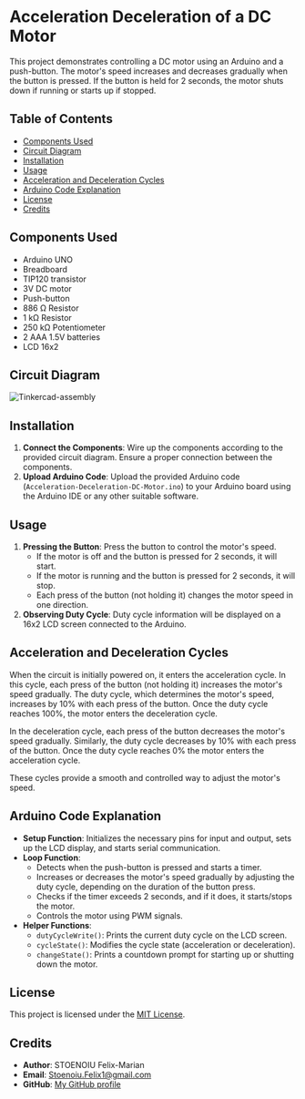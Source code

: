 # Acceleration Deceleration of a DC Motor

This project demonstrates controlling a DC motor using an Arduino and a push-button. The motor's speed increases and decreases gradually when the button is pressed. If the button is held for 2 seconds, the motor shuts down if running or starts up if stopped.

## Table of Contents
- [Components Used](#components-used)
- [Circuit Diagram](#circuit-diagram)
- [Installation](#installation)
- [Usage](#usage)
- [Acceleration and Deceleration Cycles](#acceleration-and-deceleration-cycles)
- [Arduino Code Explanation](#arduino-code-explanation)
- [License](#license)
- [Credits](#credits)

## Components Used
- Arduino UNO
- Breadboard
- TIP120 transistor
- 3V DC motor
- Push-button
- 886 Ω Resistor
- 1 kΩ Resistor
- 250 kΩ Potentiometer
- 2 AAA 1.5V batteries
- LCD 16x2

## Circuit Diagram
![Tinkercad-assembly](https://github.com/FelixMarian/Acceleration-Deceleration-of-a-DC-Motor/assets/118266856/ac392b53-2e15-4e96-b46d-f089c91c19f3)

## Installation
1. **Connect the Components**: Wire up the components according to the provided circuit diagram. Ensure a proper connection between the components.
2. **Upload Arduino Code**: Upload the provided Arduino code (`Acceleration-Deceleration-DC-Motor.ino`) to your Arduino board using the Arduino IDE or any other suitable software.

## Usage
1. **Pressing the Button**: Press the button to control the motor's speed.
   - If the motor is off and the button is pressed for 2 seconds, it will start.
   - If the motor is running and the button is pressed for 2 seconds, it will stop.
   - Each press of the button (not holding it) changes the motor speed in one direction.
2. **Observing Duty Cycle**: Duty cycle information will be displayed on a 16x2 LCD screen connected to the Arduino.


## Acceleration and Deceleration Cycles

When the circuit is initially powered on, it enters the acceleration cycle. In this cycle, each press of the button (not holding it) increases the motor's speed gradually. The duty cycle, which determines the motor's speed, increases by 10% with each press of the button. Once the duty cycle reaches 100%, the motor enters the deceleration cycle.

In the deceleration cycle, each press of the button decreases the motor's speed gradually. Similarly, the duty cycle decreases by 10% with each press of the button. Once the duty cycle reaches 0% the motor enters the acceleration cycle.

These cycles provide a smooth and controlled way to adjust the motor's speed.


## Arduino Code Explanation
- **Setup Function**: Initializes the necessary pins for input and output, sets up the LCD display, and starts serial communication.
- **Loop Function**:
  - Detects when the push-button is pressed and starts a timer.
  - Increases or decreases the motor's speed gradually by adjusting the duty cycle, depending on the duration of the button press.
  - Checks if the timer exceeds 2 seconds, and if it does, it starts/stops the motor.
  - Controls the motor using PWM signals.
- **Helper Functions**:
  - `dutyCycleWrite()`: Prints the current duty cycle on the LCD screen.
  - `cycleState()`: Modifies the cycle state (acceleration or deceleration).
  - `changeState()`: Prints a countdown prompt for starting up or shutting down the motor.

## License
This project is licensed under the [MIT License](LICENSE).

## Credits
- **Author**: STOENOIU Felix-Marian
- **Email**: Stoenoiu.Felix1@gmail.com
- **GitHub**: [My GitHub profile]([https://github.com/yourusername](https://github.com/FelixMarian))

